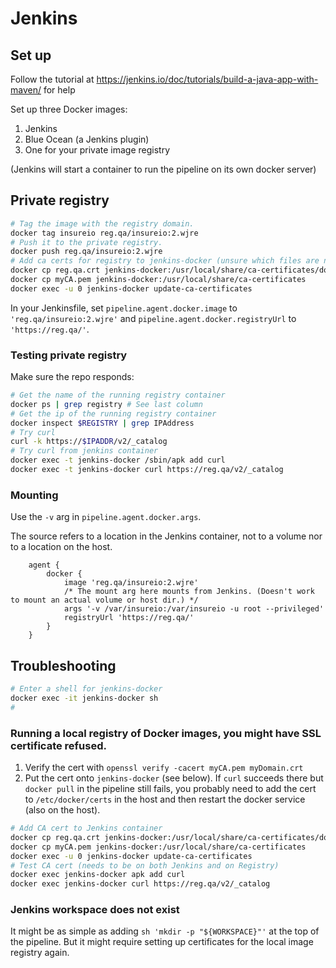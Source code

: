 # Jenkins

## Set up

Follow the tutorial at https://jenkins.io/doc/tutorials/build-a-java-app-with-maven/ for help

Set up three Docker images:

1. Jenkins
2. Blue Ocean (a Jenkins plugin)
3. One for your private image registry

(Jenkins will start a container to run the pipeline on its own docker server)

## Private registry

```bash
# Tag the image with the registry domain.
docker tag insureio reg.qa/insureio:2.wjre
# Push it to the private registry.
docker push reg.qa/insureio:2.wjre
# Add ca certs for registry to jenkins-docker (unsure which files are needed)
docker cp reg.qa.crt jenkins-docker:/usr/local/share/ca-certificates/domain.crt
docker cp myCA.pem jenkins-docker:/usr/local/share/ca-certificates
docker exec -u 0 jenkins-docker update-ca-certificates
```

In your Jenkinsfile, set `pipeline.agent.docker.image` to `'reg.qa/insureio:2.wjre'` and `pipeline.agent.docker.registryUrl` to `'https://reg.qa/'`.

### Testing private registry

Make sure the repo responds:

```bash
# Get the name of the running registry container
docker ps | grep registry # See last column
# Get the ip of the running registry container
docker inspect $REGISTRY | grep IPAddress
# Try curl
curl -k https://$IPADDR/v2/_catalog
# Try curl from jenkins container
docker exec -t jenkins-docker /sbin/apk add curl
docker exec -t jenkins-docker curl https://reg.qa/v2/_catalog
```

### Mounting

Use the `-v` arg in `pipeline.agent.docker.args`.

The source refers to a location in the Jenkins container, not to a volume nor to a location on the host.

```
    agent {
        docker {
            image 'reg.qa/insureio:2.wjre'
            /* The mount arg here mounts from Jenkins. (Doesn't work to mount an actual volume or host dir.) */
            args '-v /var/insureio:/var/insureio -u root --privileged'
            registryUrl 'https://reg.qa/'
        }
    }
```
		
## Troubleshooting

```bash
# Enter a shell for jenkins-docker
docker exec -it jenkins-docker sh
# 
```

### Running a local registry of Docker images, you might have SSL certificate refused.

1. Verify the cert with `openssl verify -cacert myCA.pem myDomain.crt`
1. Put the cert onto `jenkins-docker` (see below). If `curl` succeeds there but `docker pull` in the pipeline still fails, you probably need to add the cert to `/etc/docker/certs` in the host and then restart the docker service (also on the host).

```bash
# Add CA cert to Jenkins container
docker cp reg.qa.crt jenkins-docker:/usr/local/share/ca-certificates/domain.crt
docker cp myCA.pem jenkins-docker:/usr/local/share/ca-certificates
docker exec -u 0 jenkins-docker update-ca-certificates
# Test CA cert (needs to be on both Jenkins and on Registry)
docker exec jenkins-docker apk add curl
docker exec jenkins-docker curl https://reg.qa/v2/_catalog
```

### Jenkins workspace does not exist

It might be as simple as adding `sh 'mkdir -p "${WORKSPACE}"'` at the top of the pipeline. But it might require setting up certificates for the local image registry again.
